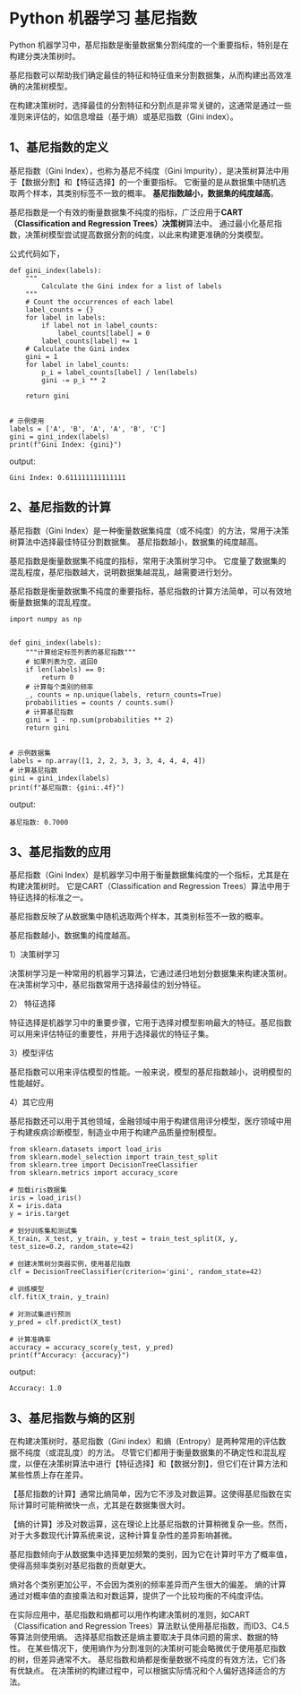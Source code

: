# Python 机器学习 基尼指数

Python 机器学习中，基尼指数是衡量数据集分割纯度的一个重要指标，特别是在构建分类决策树时。

基尼指数可以帮助我们确定最佳的特征和特征值来分割数据集，从而构建出高效准确的决策树模型。

在构建决策树时，选择最佳的分割特征和分割点是非常关键的，这通常是通过一些准则来评估的，如信息增益（基于熵）或基尼指数（Gini index）。

## 1、基尼指数的定义
基尼指数（Gini Index），也称为基尼不纯度（Gini Impurity），是决策树算法中用于【数据分割】和【特征选择】的一个重要指标。
它衡量的是从数据集中随机选取两个样本，其类别标签不一致的概率。
**基尼指数越小，数据集的纯度越高**。

基尼指数是一个有效的衡量数据集不纯度的指标，广泛应用于**CART（Classification and Regression Trees）决策树**算法中。
通过最小化基尼指数，决策树模型尝试提高数据分割的纯度，以此来构建更准确的分类模型。

公式代码如下，
```text
def gini_index(labels):
    """
        Calculate the Gini index for a list of labels
    """
    # Count the occurrences of each label
    label_counts = {}
    for label in labels:
        if label not in label_counts:
            label_counts[label] = 0
        label_counts[label] += 1
    # Calculate the Gini index
    gini = 1
    for label in label_counts:
        p_i = label_counts[label] / len(labels)
        gini -= p_i ** 2

    return gini


# 示例使用
labels = ['A', 'B', 'A', 'A', 'B', 'C']
gini = gini_index(labels)
print(f"Gini Index: {gini}")
```
output:
```text
Gini Index: 0.611111111111111
```

## 2、基尼指数的计算
基尼指数（Gini Index）是一种衡量数据集纯度（或不纯度）的方法，常用于决策树算法中选择最佳特征分割数据集。
基尼指数越小，数据集的纯度越高。

基尼指数是衡量数据集不纯度的指标，常用于决策树学习中。
它度量了数据集的混乱程度，基尼指数越大，说明数据集越混乱，越需要进行划分。

基尼指数是衡量数据集不纯度的重要指标，基尼指数的计算方法简单，可以有效地衡量数据集的混乱程度。

```text
import numpy as np


def gini_index(labels):
    """计算给定标签列表的基尼指数"""
    # 如果列表为空，返回0
    if len(labels) == 0:
        return 0
    # 计算每个类别的频率
    _, counts = np.unique(labels, return_counts=True)
    probabilities = counts / counts.sum()
    # 计算基尼指数
    gini = 1 - np.sum(probabilities ** 2)
    return gini


# 示例数据集
labels = np.array([1, 2, 2, 3, 3, 3, 4, 4, 4, 4])
# 计算基尼指数
gini = gini_index(labels)
print(f"基尼指数: {gini:.4f}")
```
output:
```text
基尼指数: 0.7000
```

## 3、基尼指数的应用
基尼指数（Gini Index）是机器学习中用于衡量数据集纯度的一个指标，尤其是在构建决策树时。
它是CART（Classification and Regression Trees）算法中用于特征选择的标准之一。

基尼指数反映了从数据集中随机选取两个样本，其类别标签不一致的概率。

基尼指数越小，数据集的纯度越高。

1）决策树学习

决策树学习是一种常用的机器学习算法，它通过递归地划分数据集来构建决策树。在决策树学习中，基尼指数常用于选择最佳的划分特征。

2） 特征选择

特征选择是机器学习中的重要步骤，它用于选择对模型影响最大的特征。基尼指数可以用来评估特征的重要性，并用于选择最优的特征子集。

3）模型评估

基尼指数可以用来评估模型的性能。一般来说，模型的基尼指数越小，说明模型的性能越好。

4）其它应用

基尼指数还可以用于其他领域，金融领域中用于构建信用评分模型，医疗领域中用于构建疾病诊断模型，制造业中用于构建产品质量控制模型。

```text
from sklearn.datasets import load_iris
from sklearn.model_selection import train_test_split
from sklearn.tree import DecisionTreeClassifier
from sklearn.metrics import accuracy_score

# 加载iris数据集
iris = load_iris()
X = iris.data
y = iris.target

# 划分训练集和测试集
X_train, X_test, y_train, y_test = train_test_split(X, y, test_size=0.2, random_state=42)

# 创建决策树分类器实例，使用基尼指数
clf = DecisionTreeClassifier(criterion='gini', random_state=42)

# 训练模型
clf.fit(X_train, y_train)

# 对测试集进行预测
y_pred = clf.predict(X_test)

# 计算准确率
accuracy = accuracy_score(y_test, y_pred)
print(f"Accuracy: {accuracy}")
```
output:
```text
Accuracy: 1.0
```

## 3、基尼指数与熵的区别
在构建决策树时，基尼指数（Gini index）和熵（Entropy）是两种常用的评估数据不纯度（或混乱度）的方法。
尽管它们都用于衡量数据集的不确定性和混乱程度，以便在决策树算法中进行【特征选择】和【数据分割】，但它们在计算方法和某些性质上存在差异。

【基尼指数的计算】通常比熵简单，因为它不涉及对数运算。这使得基尼指数在实际计算时可能稍微快一点，尤其是在数据集很大时。

【熵的计算】涉及对数运算，这在理论上比基尼指数的计算稍微复杂一些。然而，对于大多数现代计算系统来说，这种计算复杂性的差异影响甚微。

基尼指数倾向于从数据集中选择更加频繁的类别，因为它在计算时平方了概率值，使得高频率类别对基尼指数的贡献更大。

熵对各个类别更加公平，不会因为类别的频率差异而产生很大的偏差。
熵的计算通过对概率值的直接乘法和对数运算，提供了一个比较均衡的不纯度评估。

在实际应用中，基尼指数和熵都可以用作构建决策树的准则，如CART（Classification and Regression Trees）算法默认使用基尼指数，而ID3、C4.5等算法则使用熵。
选择基尼指数还是熵主要取决于具体问题的需求、数据的特性。
在某些情况下，使用熵作为分割准则的决策树可能会略微优于使用基尼指数的树，但差异通常不大。
基尼指数和熵都是衡量数据不纯度的有效方法，它们各有优缺点。
在决策树的构建过程中，可以根据实际情况和个人偏好选择适合的方法。